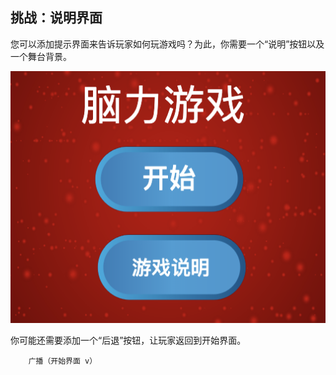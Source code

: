 ## 挑战：说明界面

您可以添加提示界面来告诉玩家如何玩游戏吗？为此，你需要一个“说明”按钮以及一个舞台背景。

![截图](images/brain-instructions.png)

你可能还需要添加一个“后退”按钮，让玩家返回到开始界面。

```blocks3
    广播（开始界面 v）
```